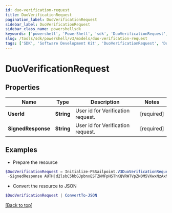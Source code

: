 ```yaml
---
id: duo-verification-request
title: DuoVerificationRequest
pagination_label: DuoVerificationRequest
sidebar_label: DuoVerificationRequest
sidebar_class_name: powershellsdk
keywords: ['powershell', 'PowerShell', 'sdk', 'DuoVerificationRequest', 'DuoVerificationRequest'] 
slug: /tools/sdk/powershell/v3/models/duo-verification-request
tags: ['SDK', 'Software Development Kit', 'DuoVerificationRequest', 'DuoVerificationRequest']
---
```



# DuoVerificationRequest

## Properties

Name | Type | Description | Notes
------------ | ------------- | ------------- | -------------
**UserId** |  **String** | User id for Verification request. | [required]
**SignedResponse** |  **String** | User id for Verification request. | [required]

## Examples

- Prepare the resource
```powershell
$DuoVerificationRequest = Initialize-PSSailpoint.V3DuoVerificationRequest  -UserId 2c9180947f0ef465017f215cbcfd004b `
 -SignedResponse AUTH|d2lsbC5hbGJpbnxESTZNMFpHSThKQVRWTVpZN0M5VXwxNzAxMjUzMDg5|f1f5f8ced5b340f3d303b05d0efa0e43b6a8f970:APP|d2lsbC5hbGJpbnxESTZNMFpHSThKQVRWTVpZN0M5VXwxNzAxMjU2NjE5|cb44cf44353f5127edcae31b1da0355f87357db2
```

- Convert the resource to JSON
```powershell
$DuoVerificationRequest | ConvertTo-JSON
```


[[Back to top]](#) 

